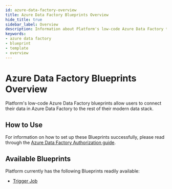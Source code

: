 ```yaml
---
id: azure-data-factory-overview
title: Azure Data Factory Blueprints Overview
hide_title: true
sidebar_label: Overview
description: Information about Platform's low-code Azure Data Factory templates.
keywords:
- azure data factory
- blueprint
- template
- overview
---
```


# Azure Data Factory Blueprints Overview

Platform's low-code Azure Data Factory blueprints allow users to connect their data in Azure Data Factory to the rest of their modern data stack.


## How to Use
For information on how to set up these Blueprints successfully, please read through the [Azure Data Factory Authorization guide](azure-data-factory-authorization.md).


## Available Blueprints
Platform currently has the following Blueprints readily available:

- [Trigger Job](azure-data-factory-trigger-job.md)

